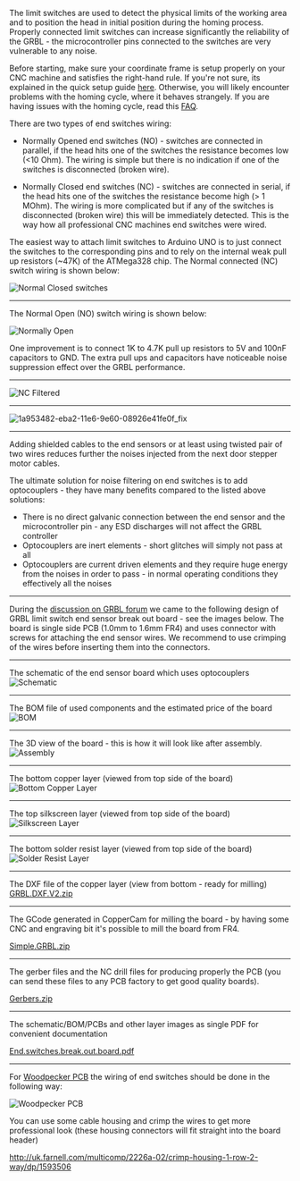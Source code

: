 The limit switches are used to detect the physical limits of the working area and to position the head in initial position during the homing process. Properly connected limit switches can increase significantly the reliability of the GRBL - the microcontroller pins connected to the switches are very vulnerable to any noise. 

Before starting, make sure your coordinate frame is setup properly on your CNC machine and satisfies the right-hand rule. If you're not sure, its explained in the quick setup guide [here](https://github.com/gnea/grbl/wiki/Grbl-v1.1-Configuration#quick-guide-to-setting-up-your-machine-for-the-first-time). Otherwise, you will likely encounter problems with the homing cycle, where it behaves strangely. If you are having issues with the homing cycle, read this [FAQ](https://github.com/gnea/grbl/wiki/Frequently-Asked-Questions#homing-cycle-isnt-working-right-the-movements-are-all-going-in-wrong-directions).

There are two types of end switches wiring:
- Normally Opened end switches (NO) - switches are connected in parallel, if the head hits one of the switches the resistance becomes low (<10 Ohm). The wiring is simple but there is no indication if one of the switches is disconnected (broken wire).

- Normally Closed end switches (NC) - switches are connected in serial, if the head hits one of the switches the resistance become high (> 1 MOhm). The wiring is more complicated but if any of the switches is disconnected (broken wire) this will be immediately detected. This is the way how all professional CNC machines end switches were wired.  

The easiest way to attach limit switches to Arduino UNO is to just connect the switches to the corresponding pins and to rely on the internal weak pull up resistors (~47K) of the ATMega328 chip. The Normal connected (NC) switch wiring is shown below:

![Normal Closed switches](https://cloud.githubusercontent.com/assets/5912573/22624947/4abbfa48-eb92-11e6-8b16-5fff7d2a6a8f.png)

----


The Normal Open (NO) switch wiring is shown below:

![Normally Open](https://cloud.githubusercontent.com/assets/5912573/22624880/1b605600-eb91-11e6-9a87-54a98b1cb38c.png)

One improvement is to connect 1K to 4.7K pull up resistors to 5V and 100nF capacitors to GND. The extra pull ups and capacitors have noticeable noise suppression effect over the GRBL performance.

----

![NC Filtered](https://cloud.githubusercontent.com/assets/5912573/22625452/1671414a-eba0-11e6-9fb1-648a82bd19bf.png)

----

![1a953482-eba2-11e6-9e60-08926e41fe0f_fix](https://user-images.githubusercontent.com/1461231/34397640-bbb8628c-eb45-11e7-91ca-f53a38e70566.png)

----


Adding shielded cables to the end sensors or at least using twisted pair of two wires reduces further the noises injected from the next door stepper motor cables.

The ultimate solution for noise filtering on end switches is to add optocouplers - they have many benefits compared to the listed above solutions:
- There is no direct galvanic connection between the end sensor and the microcontroller pin - any ESD discharges will not affect the GRBL controller
- Optocouplers are inert elements - short glitches will simply not pass at all
- Optocouplers are current driven elements and they require huge energy from the noises in order to pass - in normal operating conditions they effectively all the noises  


----


During the [discussion on GRBL forum](https://github.com/gnea/grbl/issues/96) we came to the following design of GRBL limit switch end sensor break out board - see the images below. The board is single side PCB (1.0mm to 1.6mm FR4) and uses connector with screws for attaching the end sensor wires. We recommend to use crimping of the wires before inserting them into the connectors.


----

The schematic of the end sensor board which uses optocouplers
![Schematic](https://cloud.githubusercontent.com/assets/5912573/22625815/7640a26c-eba7-11e6-9a5a-7d5e521488d8.jpg)

----

The BOM file of used components and the estimated price of the board
![BOM](https://cloud.githubusercontent.com/assets/5912573/22625825/a0426e4c-eba7-11e6-98d0-b9f09df72e89.jpg)

----

The 3D view of the board - this is how it will look like after assembly.
![Assembly](https://cloud.githubusercontent.com/assets/5912573/22625834/cd2eae48-eba7-11e6-9ec0-887fec41f2c7.jpg)

----

The bottom copper layer (viewed from top side of the board)
![Bottom Copper Layer](https://cloud.githubusercontent.com/assets/5912573/22625856/926e2076-eba8-11e6-9e95-0e758be23097.jpg)

----

The top silkscreen layer (viewed from top side of the board)
![Silkscreen Layer](https://cloud.githubusercontent.com/assets/5912573/22625869/dd9c9e92-eba8-11e6-8d64-644fa1b57167.jpg)

----

The bottom solder resist layer (viewed from top side of the board)
![Solder Resist Layer](https://cloud.githubusercontent.com/assets/5912573/22625870/e12a98e8-eba8-11e6-86b1-05590bbe71ea.jpg)

----

The DXF file of the copper layer (view from bottom - ready for milling)
[GRBL.DXF.V2.zip](https://github.com/gnea/grbl/files/752920/GRBL.DXF.V2.zip)

----

The GCode generated in CopperCam for milling the board - by having some CNC and engraving bit it's possible to mill the board from FR4.

[Simple.GRBL.zip](https://github.com/gnea/grbl/files/752921/Simple.GRBL.zip)

----

The gerber files and the NC drill files for producing properly the PCB (you can send these files to any PCB factory to get good quality boards).

[Gerbers.zip](https://github.com/gnea/grbl/files/752923/Gerbers.zip)

----

The schematic/BOM/PCBs and other layer images as single PDF for convenient documentation

[End.switches.break.out.board.pdf](End.switches.break.out.board.pdf)

----


For [Woodpecker PCB](https://aliexpress.com/store/product/GRBL-0-9J-USB-port-cnc-engraving-machine-control-board-3-axis-control-laser-engraving-machine/1941516_32713561151.html?detailNewVersion=&categoryId=4338) the wiring of end switches should be done in the following way:

![Woodpecker PCB](https://cloud.githubusercontent.com/assets/5912573/22929087/89c715ce-f2c2-11e6-9ffc-6f078f510d74.jpg)

You can use some cable housing and crimp the wires to get more professional look (these housing connectors will fit straight into the board header)

http://uk.farnell.com/multicomp/2226a-02/crimp-housing-1-row-2-way/dp/1593506